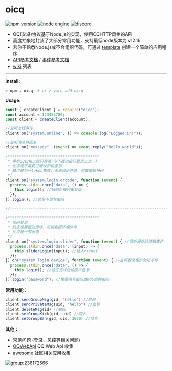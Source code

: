# oicq

[![npm version](https://img.shields.io/npm/v/oicq.svg?logo=npm)](https://www.npmjs.com/package/oicq)
[![node engine](https://img.shields.io/node/v/oicq.svg)](https://nodejs.org)
[![discord](https://img.shields.io/static/v1?label=chat&message=on%20discord&color=7289da&logo=discord)](https://discord.gg/gKnU7BARzv)

* QQ(安卓)协议基于Node.js的实现，使用CQHTTP风格的API
* 高度抽象地封装了大部分常用功能，支持最低node版本为 v12.16
* 若你不熟悉Node.js或不会组织代码，可通过 [template](https://github.com/takayama-lily/oicq-template) 创建一个简单的应用程序
* [API参考文档](https://github.com/takayama-lily/oicq/wiki/91.API%E6%96%87%E6%A1%A3) / [事件参考文档](https://github.com/takayama-lily/oicq/wiki/92.%E4%BA%8B%E4%BB%B6%E6%96%87%E6%A1%A3)
* [wiki](https://github.com/takayama-lily/oicq/wiki) 列表

----

**Install:**

```bash
> npm i oicq  # or > yarn add oicq
```

**Usage:**

```js
const { createClient } = require("oicq");
const account = 123456789;
const client = createClient(account);

//监听上线事件
client.on("system.online", () => console.log("Logged in!"));

//监听消息并回复
client.on("message", (event) => event.reply("hello world"));

/****************************************
 * 手机QQ扫描二维码登录(与下面的密码登录二选一)
 * 优点是不需要过滑块和设备锁
 * 缺点是万一token失效，无法自动登录，需要重新扫码
 */
client.on("system.login.qrcode", function (event) {
  process.stdin.once("data", () => {
    this.login(); //扫码后按回车登录
  });
}).login(); //这里不填写密码

//-------------------------------------------------------------------------

/****************************************
 * 密码登录
 * 缺点是需要过滑块，可能会报环境异常
 * 优点是一劳永逸
 */
client.on("system.login.slider", function (event) { //监听滑动验证码事件
  process.stdin.once("data", (input) => {
    this.sliderLogin(input); //输入ticket
  });
}).on("system.login.device", function (event) { //监听登录保护验证事件
  process.stdin.once("data", () => {
    this.login(); //验证完成后按回车登录
  });
}).login("password"); //需要填写密码或md5后的密码
```

**常用功能：**

```js
client.sendGroupMsg(gid, "hello") //群聊
client.sendPrivateMsg(uid, "hello") //私聊
client.deleteMsg(id) //撤回
client.setGroupKick(gid, uid) //踢人
client.setGroupBan(gid, uid, 3600) //禁言
```

**其他：**

* [常见问题](https://github.com/takayama-lily/oicq/wiki/02.%E5%85%B6%E4%BB%96%E5%B8%B8%E8%A7%81%E9%97%AE%E9%A2%98) (登录、风控等相关问题)
* [QQWebApi](./web-api.md) QQ Web Api 收集
* [awesome](./awesome.md) 社区相关应用收集

 [![group:236172566](https://img.shields.io/badge/group-236172566-blue)](https://qm.qq.com/cgi-bin/qm/qr?k=NXw3NEA5lzPjkRhyEpjVBqMpdg1WHRKJ&jump_from=webapi)
